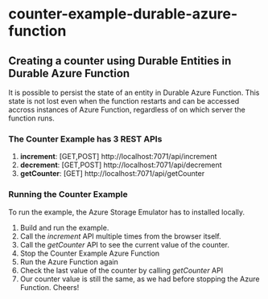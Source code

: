 # counter-example-durable-azure-function
## Creating a counter using Durable Entities in Durable Azure Function

It is possible to persist the state of an entity in Durable Azure Function. This state is not lost even when the function restarts and can be accessed accross instances of Azure Function, regardless of on which server the function runs.

### The Counter Example  has 3 REST APIs 
1.    **increment**: [GET,POST] http://localhost:7071/api/increment
2.    **decrement**: [GET,POST] http://localhost:7071/api/decrement
3.    **getCounter**: [GET] http://localhost:7071/api/getCounter


### Running the Counter Example 
To run the example, the Azure Storage Emulator has to installed locally. 
1.    Build and run the example.
2.    Call the _increment_ API multiple times from the browser itself.
3.    Call the _getCounter_ API to see the current value of the counter.
4.    Stop the Counter Example Azure Function 
5.    Run the Azure Function again
6.    Check the last value of the counter by calling _getCounter_ API
7.    Our counter value is still the same, as we had before stopping the Azure Function. Cheers!

